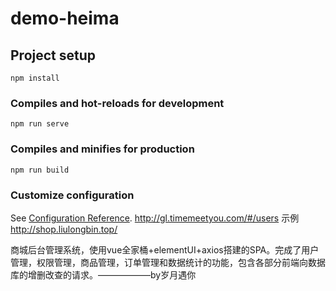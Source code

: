 # demo-heima

## Project setup
```
npm install
```

### Compiles and hot-reloads for development
```
npm run serve
```

### Compiles and minifies for production
```
npm run build
```

### Customize configuration
See [Configuration Reference](https://cli.vuejs.org/config/). 
http://gl.timemeetyou.com/#/users 示例
http://shop.liulongbin.top/

商城后台管理系统，使用vue全家桶+elementUI+axios搭建的SPA。完成了用户管理，权限管理，商品管理，订单管理和数据统计的功能，包含各部分前端向数据库的增删改查的请求。——————by岁月遇你